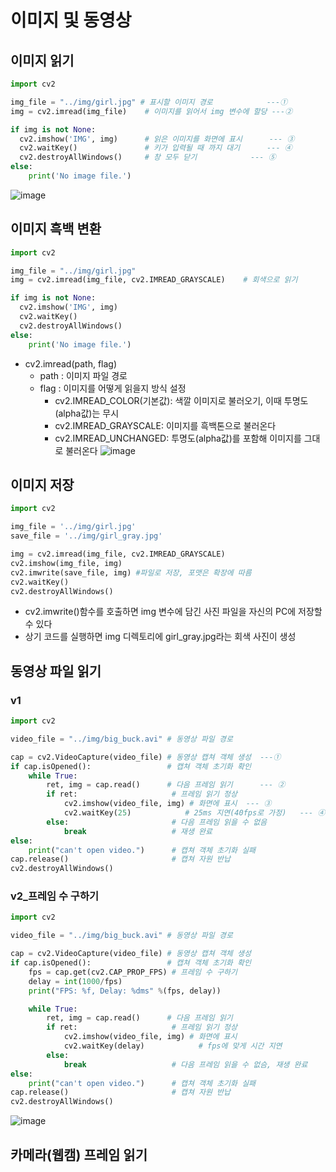 # 이미지 및 동영상

## 이미지 읽기
```python
import cv2

img_file = "../img/girl.jpg" # 표시할 이미지 경로            ---①
img = cv2.imread(img_file)    # 이미지를 읽어서 img 변수에 할당 ---②

if img is not None:
  cv2.imshow('IMG', img)      # 읽은 이미지를 화면에 표시      --- ③
  cv2.waitKey()               # 키가 입력될 때 까지 대기      --- ④
  cv2.destroyAllWindows()     # 창 모두 닫기            --- ⑤
else:
    print('No image file.')
```
![image](https://github.com/zzeonii/OpenCV_study/assets/129237950/d2e7d9d4-7a95-40b2-9a8f-60068fa582e0)
 
## 이미지 흑백 변환
```python
import cv2

img_file = "../img/girl.jpg" 
img = cv2.imread(img_file, cv2.IMREAD_GRAYSCALE)    # 회색으로 읽기

if img is not None:
  cv2.imshow('IMG', img)
  cv2.waitKey()
  cv2.destroyAllWindows()
else:
    print('No image file.')
```
- cv2.imread(path, flag)
  - path : 이미지 파일 경로
  - flag : 이미지를 어떻게 읽을지 방식 설정
    - cv2.IMREAD_COLOR(기본값): 색깔 이미지로 불러오기, 이때 투명도(alpha값)는 무시
    - cv2.IMREAD_GRAYSCALE: 이미지를 흑백톤으로 불러온다
    - cv2.IMREAD_UNCHANGED: 투명도(alpha값)를 포함해 이미지를 그대로 불러온다
![image](https://github.com/zzeonii/OpenCV_study/assets/129237950/02242e8c-ec3f-43a7-a26e-5dfd61ecefd2)

## 이미지 저장
```python
import cv2

img_file = '../img/girl.jpg'
save_file = '../img/girl_gray.jpg'

img = cv2.imread(img_file, cv2.IMREAD_GRAYSCALE)
cv2.imshow(img_file, img)
cv2.imwrite(save_file, img) #파일로 저장, 포맷은 확장에 따름
cv2.waitKey()
cv2.destroyAllWindows()
```
- cv2.imwrite()함수를 호출하면 img 변수에 담긴 사진 파일을 자신의 PC에 저장할 수 있다
- 상기 코드를 실행하면 img 디렉토리에 girl_gray.jpg라는 회색 사진이 생성

## 동영상 파일 읽기
### v1
```python
import cv2

video_file = "../img/big_buck.avi" # 동영상 파일 경로

cap = cv2.VideoCapture(video_file) # 동영상 캡쳐 객체 생성  ---①
if cap.isOpened():                 # 캡쳐 객체 초기화 확인
    while True:
        ret, img = cap.read()      # 다음 프레임 읽기      --- ②
        if ret:                     # 프레임 읽기 정상
            cv2.imshow(video_file, img) # 화면에 표시  --- ③
            cv2.waitKey(25)            # 25ms 지연(40fps로 가정)   --- ④
        else:                       # 다음 프레임 읽을 수 없음
            break                   # 재생 완료
else:
    print("can't open video.")      # 캡쳐 객체 초기화 실패
cap.release()                       # 캡쳐 자원 반납
cv2.destroyAllWindows()
```
### v2_프레임 수 구하기
```python
import cv2

video_file = "../img/big_buck.avi" # 동영상 파일 경로

cap = cv2.VideoCapture(video_file) # 동영상 캡쳐 객체 생성
if cap.isOpened():                 # 캡쳐 객체 초기화 확인
    fps = cap.get(cv2.CAP_PROP_FPS) # 프레임 수 구하기
    delay = int(1000/fps)
    print("FPS: %f, Delay: %dms" %(fps, delay))

    while True:
        ret, img = cap.read()      # 다음 프레임 읽기
        if ret:                     # 프레임 읽기 정상
            cv2.imshow(video_file, img) # 화면에 표시
            cv2.waitKey(delay)            # fps에 맞게 시간 지연
        else:
            break                   # 다음 프레임 읽을 수 없슴, 재생 완료
else:
    print("can't open video.")      # 캡쳐 객체 초기화 실패
cap.release()                       # 캡쳐 자원 반납
cv2.destroyAllWindows()
```
![image](https://github.com/zzeonii/OpenCV_study/assets/129237950/090480af-b59d-4c30-a4f1-7ed35665d29f)

## 카메라(웹캠) 프레임 읽기
```python

```







